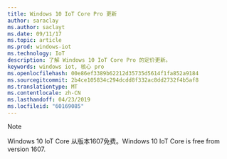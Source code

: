 ```yaml
---
title: Windows 10 IoT Core Pro 更新
author: saraclay
ms.author: saclayt
ms.date: 09/11/17
ms.topic: article
ms.prod: windows-iot
ms.technology: IoT
description: 了解 Windows 10 IoT Core Pro 的定价更新。
keywords: windows iot, 核心 pro
ms.openlocfilehash: 00e86ef3389b62212d35735d5614f1fa852a9184
ms.sourcegitcommit: 2b4ce105834c294dcdd8f332ac8dd2732f4b5af8
ms.translationtype: MT
ms.contentlocale: zh-CN
ms.lasthandoff: 04/23/2019
ms.locfileid: "60169085"
---
```

> [!NOTE]
> <span data-ttu-id="a51a9-104">Windows 10 IoT Core 从版本1607免费。</span><span class="sxs-lookup"><span data-stu-id="a51a9-104">Windows 10 IoT Core is free from version 1607.</span></span>
